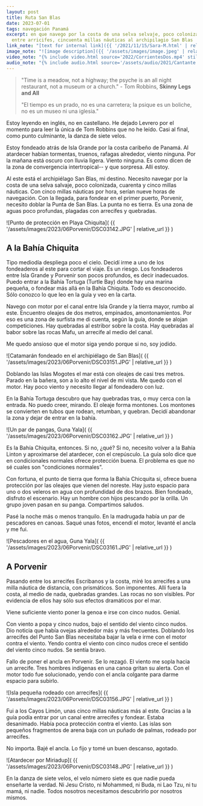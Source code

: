 ```yaml
---
layout: post
title: Ruta San Blas
date: 2023-07-01
tags: navegación Panamá
excerpt: en que navego por la costa de una selva selvaje, poco colonizado,
  entre arricifes, cincuenta millas náuticas al archipilagio San Blas
link_note: "[text for internal link]({{ '/2021/11/15/Sara-M.html' | relative_url }})"
image_note: "![image description]({{ '/assets/images/image.jpeg' | relative_url }})"
video_note: "{% include video.html source='2022/CorrientesDos.mp4' still='2022/CostaRica/CorrientesUno.png' %}"
audio_note: "{% include audio.html source='/assets/audio/2021/Cantante.m4a' %}"
---
```


> "Time is a meadow, not a highway; the psyche is an all night restaurant,
> not a museum or a church." - Tom Robbins, __Skinny Legs and All__
>
> "El tiempo es un prado, no es una carretera; la psique es un boliche, no es
> un museo ni una iglesia."

Estoy leyendo en inglés, no en castellano. He dejado Levrero por el momento
para leer la única de Tom Robbins que no he leído. Casi al final, como
punto culminante, la danza de siete velos.

Estoy fondeado atrás de Isla Grande por la costa caribeño de Panamá.
Al atardecer habían tormentas, truenos, rafagas alrededor, viento ninguna.
Por la mañana está oscuro con lluvia ligera. Viento ninguna. Es como dicen de
la zona de convergencia intertropical-- y que sorpresa. Allí estoy.

Al este está el archipiélago San Blas, mi destino. Necesito navegar por la
costa de una selva salvaje, poco colonizada, cuarenta y cinco millas náuticas.
Con cinco millas náuticas por hora, serían nueve horas de navegación.  Con la
llegada, para fondear en el primer puerto, Porvenir, necesito doblar la
Punta de San Blas. La punta no es tierra.  Es una zona de aguas poco profundas,
plagadas con arrecifes y quebradas.

![Punto de protección en Playa Chiquita](
  {{ '/assets/images/2023/06Porvenir/DSC03142.JPG' | relative_url }}
)

## A la Bahía Chiquita

Tipo mediodía despliega poco el cielo. Decidí irme a uno de los fondeaderos al
este para cortar el viaje.  Es un riesgo. Los fondeaderos entre Isla Grande y
Porvenir son pocos profundos, es decir inadecuados. Puedo entrar a la Bahía
Tortuga (Turtle Bay) donde hay una marina pequeña, o fondear más allá en la
Bahía Chiquita.  Todo es desconocido. Sólo conozco lo que leo en la guía y veo
en la carta.

Navego con motor por el canal entre Isla Grande y la tierra mayor, rumbo al
este.  Encuentro oleajes de dos metros, empinados, amontonamientos. Por eso es
una zona de surfista me di cuenta, según la guía, donde se alojan
competiciones.  Hay quebradas al estribor sobre la costa. Hay quebradas al
babor sobre las rocas Mafu, un arrecife al medio del canal.

Me quedo ansioso que el motor siga yendo porque si no, soy jodido.

![Catamarán fondeado en el archipiélago de San Blas](
  {{ '/assets/images/2023/06Porvenir/DSC03151.JPG' | relative_url }}
)

Doblando las Islas Mogotes el mar está con oleajes de casi tres metros.
Parado en la bañera, son a lo alto el nivel de mi vista. Me quedo con
el motor. Hay poco viento y necesito llegar al fondeadero con luz.

En la Bahía Tortuga descubro que hay quebradas tras, o muy cerca con la
entrada. No puedo creer, mirando. El oleaje forma montones. Los montones se
convierten en tubos que rodean, retumban, y quebran. Decidí abandonar la
zona y dejar de entrar en la bahía.

![Un par de pangas, Guna Yala](
  {{ '/assets/images/2023/06Porvenir/DSC03162.JPG' | relative_url }}
)

Es la Bahía Chiquita, entonces. Si no, ¿qué? Si no, necesito volver a la
Bahía Linton y aproximarse del atardecer, con el crepúsculo.
La guía solo dice que en condicionales normales ofrece protección buena.
El problema es que no sé cuales son "condiciones normales".

Con fortuna, el punto de tierra que forma la Bahía Chicquita si, ofrece
buena protección por las oleajes que vienen del noreste. Hay justo espacio
para uno o dos veleros en agua con profundidad de dos brazos. Bien fondeado,
disfruto el escenario. Hay un hombre con hijos pescando por la orilla.
Un grupo joven pasan en su panga. Compartimos saludos.

Pasé la noche más o menos tranquilo. En la madrugada había un par de
pescadores en canoas. Saqué unas fotos, encendí el motor, levanté el ancla
y me fui.

![Pescadores en el agua, Guna Yala](
  {{ '/assets/images/2023/06Porvenir/DSC03161.JPG' | relative_url }}
)

## A Porvenir

Pasando entre los arrecifes Escribanos y la costa, miré los arrecifes
a una milla náutica de distancia, con prismáticos. Son imponentes. Allí
fuera la costa, al medio de nada, quebradas grandes. Las rocas no son
visibles. Por evidencia de ellos hay sólo sus efectos dramáticos por el
mar.

Viene suficiente viento poner la genoa e irse con cinco nudos. Genial.

Con viento a popa y cinco nudos, bajo el sentido del viento cinco nudos.
Dio noticia que había ovejas alrededor más y más frecuentes. Doblando
los arrecifes del Punto San Blas necesitaba bajar la vela e irme con el
motor contra el viento. Yendo contra el viento con cinco nudos crece el
sentido del viento cinco nudos. Se sentía bravo.

Fallo de poner el ancla en Porvenir. Se lo rezagó. El viento me sopla hacia
un arrecife. Tres hombres indígenas en una canoa gritan su alerta. Con el motor
todo fue solucionado, yendo con el ancla colgante para darme espacio para
subirlo.

![Isla pequeña rodeado con arrecifes](
  {{ '/assets/images/2023/06Porvenir/DSC03156.JPG' | relative_url }}
)

Fui a los Cayos Limón, unas cinco millas náuticas más al este. Gracias a la
guía podía entrar por un canal entre arrecifes y fondear. Estaba desanimado.
Había poca protección contra el viento. Las islas son pequeños fragmentos de
arena baja con un puñado de palmas, rodeado por arrecifes.

No importa. Bajé el ancla. Lo fijo y tomé un buen descanso, agotado.

![Atardecer por Miriadup](
  {{ '/assets/images/2023/06Porvenir/DSC03148.JPG' | relative_url }}
)

En la danza de siete velos, el velo número siete es que nadie pueda enseñarte
la verdad. Ni Jesu Cristo, ni Mohammed, ni Buda, ni Lao Tzu, ni tu mamá, ni
nadie. Todos nosotros necesitamos descubrirlo por nosotros mismos.

